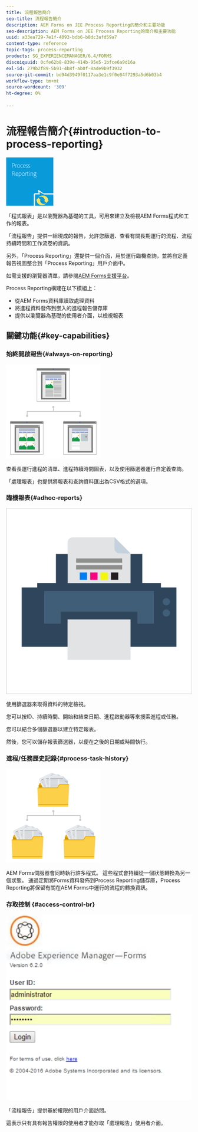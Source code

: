```yaml
---
title: 流程報告簡介
seo-title: 流程報告簡介
description: AEM Forms on JEE Process Reporting的簡介和主要功能
seo-description: AEM Forms on JEE Process Reporting的簡介和主要功能
uuid: a33ea729-7e1f-4093-bdb6-b8dc3afd59a7
content-type: reference
topic-tags: process-reporting
products: SG_EXPERIENCEMANAGER/6.4/FORMS
discoiquuid: 0cfe62b8-839e-414b-95e5-1bfce6a9d16a
exl-id: 279b2f89-5b91-4b8f-ab0f-8ade9b9f3932
source-git-commit: bd94d3949f0117aa3e1c9f0e84f7293a5d6b03b4
workflow-type: tm+mt
source-wordcount: '309'
ht-degree: 0%

---
```


# 流程報告簡介{#introduction-to-process-reporting}

![process-reporting](assets/process-reporting.png)

「程式報表」是以瀏覽器為基礎的工具，可用來建立及檢視AEM Forms程式和工作的報表。

「流程報告」提供一組現成的報告，允許您篩選、查看有關長期運行的流程、流程持續時間和工作流卷的資訊。

另外，「Process Reporting」還提供一個介面，用於運行臨機查詢，並將自定義報告視圖整合到「Process Reporting」用戶介面中。

如需支援的瀏覽器清單，請參閱[AEM Forms支援平台](/help/forms/using/aem-forms-jee-supported-platforms.md)。

Process Reporting構建在以下模組上：

* 從AEM Forms資料庫讀取處理資料
* 將進程資料發佈到嵌入的進程報告儲存庫
* 提供以瀏覽器為基礎的使用者介面，以檢視報表

## 關鍵功能{#key-capabilities}

### 始終開啟報告{#always-on-reporting}

![網站管理](assets/site-management.png)

查看長運行進程的清單、進程持續時間圖表，以及使用篩選器運行自定義查詢。

「處理報表」也提供將報表和查詢資料匯出為CSV格式的選項。

### 臨機報表{#adhoc-reports}

![打印和顏色](assets/print-&-colour.png)

使用篩選器來取得資料的特定檢視。

您可以按ID、持續時間、開始和結束日期、進程啟動器等來搜索進程或任務。

您可以結合多個篩選器以建立特定報表。

然後，您可以儲存報表篩選器，以便在之後的日期或時間執行。

### 進程/任務歷史記錄{#process-task-history}

![檔案管理](assets/file-management.png)

AEM Forms伺服器會同時執行許多程式。 這些程式會持續從一個狀態轉換為另一個狀態。 通過定期將Forms資料發佈到Process Reporting儲存庫，Process Reporting將保留有關在AEM Forms中運行的流程的轉換資訊。

### 存取控制 {#access-control-br}

![無標題](assets/untitled.png)

「流程報告」提供基於權限的用戶介面訪問。

這表示只有具有報告權限的使用者才能存取「處理報告」使用者介面。
